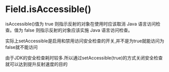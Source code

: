 # Field.isAccessible()

isAccessible()值为 true 则指示反射的对象在使用时应该取消 Java 语言访问检查。值为 false 则指示反射的对象应该实施 Java 语言访问检查。

实际上setAccessible是启用和禁用访问安全检查的开关,并不是为true就能访问为false就不能访问

由于JDK的安全检查耗时较多.所以通过setAccessible(true)的方式关闭安全检查就可以达到提升反射速度的目的